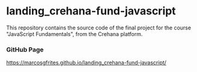 # landing_crehana-fund-javascript
This repository contains the source code of the final project for the course "JavaScript Fundamentals", from the Crehana platform.

### GitHub Page
https://marcosgfrites.github.io/landing_crehana-fund-javascript/
